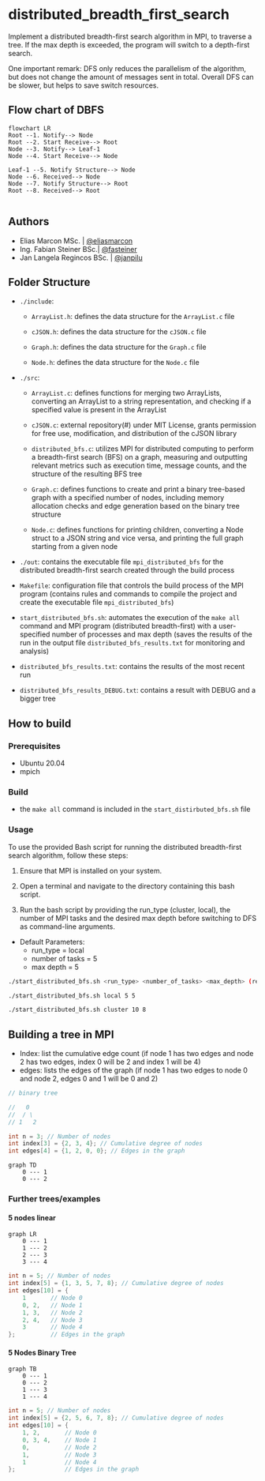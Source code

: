 # distributed_breadth_first_search

Implement a distributed breadth-first search algorithm in MPI, to traverse a tree. If the max depth is exceeded, the program will switch to a depth-first search.

One important remark: DFS only reduces the parallelism of the algorithm, but does not change the amount of messages sent in total. Overall DFS can be slower, but helps to save switch resources.

## Flow chart of DBFS

```mermaid
flowchart LR
Root --1. Notify--> Node
Root --2. Start Receive--> Root
Node --3. Notify--> Leaf-1
Node --4. Start Receive--> Node

Leaf-1 --5. Notify Structure--> Node
Node --6. Received--> Node
Node --7. Notify Structure--> Root
Root --8. Received--> Root


```

## Authors

- Elias Marcon MSc. | [@eliasmarcon](https://github.com/eliasmarcon)
- Ing. Fabian Steiner BSc.| [@fasteiner](https://github.com/fasteiner/)
- Jan Langela Regincos BSc. | [@janpilu](https://github.com/janpilu)

## Folder Structure

- `./include`:

  - `ArrayList.h`: defines the data structure for the `ArrayList.c` file

  - `cJSON.h`: defines the data structure for the `cJSON.c` file

  - `Graph.h`: defines the data structure for the `Graph.c` file

  - `Node.h`: defines the data structure for the `Node.c` file

- `./src`:

  - `ArrayList.c`: defines functions for merging two ArrayLists, converting an ArrayList to a string representation, and checking if a specified value is present in the ArrayList

  - `cJSON.c`: external repository(#) under MIT License, grants permission for free use, modification, and distribution of the cJSON library

  - `distributed_bfs.c`: utilizes MPI for distributed computing to perform a breadth-first search (BFS) on a graph, measuring and outputting relevant metrics such as execution time, message counts, and the structure of the resulting BFS tree

  - `Graph.c`: defines functions to create and print a binary tree-based graph with a specified number of nodes, including memory allocation checks and edge generation based on the binary tree structure

  - `Node.c`: defines functions for printing children, converting a Node struct to a JSON string and vice versa, and printing the full graph starting from a given node

- `./out`: contains the executable file `mpi_distributed_bfs` for the distributed breadth-first search created through the build process

- `Makefile`: configuration file that controls the build process of the MPI program (contains rules and commands to compile the project and create the executable file `mpi_distributed_bfs`)

- `start_distributed_bfs.sh`: automates the execution of the `make all` command and MPI program (distributed breadth-first) with a user-specified number of processes and max depth (saves the results of the run in the output file `distributed_bfs_results.txt` for monitoring and analysis)

- `distributed_bfs_results.txt`: contains the results of the most recent run

- `distributed_bfs_results_DEBUG.txt`: contains a result with DEBUG and a bigger tree

## How to build

### Prerequisites

- Ubuntu 20.04
- mpich

### Build

- the `make all` command is included in the `start_distirbuted_bfs.sh` file

### Usage

To use the provided Bash script for running the distributed breadth-first search algorithm, follow these steps:

1. Ensure that MPI is installed on your system.

2. Open a terminal and navigate to the directory containing this bash script.

3. Run the bash script by providing the run_type (cluster, local), the number of MPI tasks and the desired max depth before switching to DFS as command-line arguments.

- Default Parameters:
  - run_type = local
  - number of tasks = 5
  - max depth = 5

```sh
./start_distributed_bfs.sh <run_type> <number_of_tasks> <max_depth> (replace `<run_type>` `<number_of_tasks>` and `<max_depth>` with the actual values)

./start_distributed_bfs.sh local 5 5

./start_distributed_bfs.sh cluster 10 8

```

## Building a tree in MPI

- Index: list the cumulative edge count (if node 1 has two edges and node 2 has two edges, index 0 will be 2 and index 1 will be 4)
- edges: lists the edges of the graph (if node 1 has two edges to node 0 and node 2, edges 0 and 1 will be 0 and 2)

```c
// binary tree

//   0
//  / \
// 1   2

int n = 3; // Number of nodes
int index[3] = {2, 3, 4}; // Cumulative degree of nodes
int edges[4] = {1, 2, 0, 0}; // Edges in the graph

```

```mermaid
graph TD
    0 --- 1
    0 --- 2
```

### Further trees/examples

#### 5 nodes linear

```mermaid
graph LR
    0 --- 1
    1 --- 2
    2 --- 3
    3 --- 4
```

```c
int n = 5; // Number of nodes
int index[5] = {1, 3, 5, 7, 8}; // Cumulative degree of nodes
int edges[10] = {
    1       // Node 0
    0, 2,   // Node 1
    1, 3,   // Node 2
    2, 4,   // Node 3
    3       // Node 4
};          // Edges in the graph
```

#### 5 Nodes Binary Tree

```mermaid
graph TB
    0 --- 1
    0 --- 2
    1 --- 3
    1 --- 4
```

```c
int n = 5; // Number of nodes
int index[5] = {2, 5, 6, 7, 8}; // Cumulative degree of nodes
int edges[10] = {
    1, 2,       // Node 0
    0, 3, 4,    // Node 1
    0,          // Node 2
    1,          // Node 3
    1           // Node 4
};              // Edges in the graph
```
